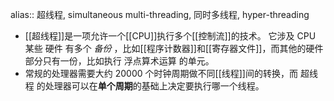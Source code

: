 alias:: 超线程, simultaneous multi-threading, 同时多线程, hyper-threading

- [[超线程]]是一项允许一个[[CPU]]执行多个[[控制流]]的技术。
  它涉及 CPU 某些 硬件 有多个 *备份* ，比如[[程序计数器]]和[[寄存器文件]]，而其他的硬件部分只有一份，比如执行 浮点算术运算 的单元。
- 常规的处理器需要大约 20000 个时钟周期做不同[[线程]]间的转换，而 超线程 的处理器可以在**单个周期**的基础上决定要执行哪一个线程。